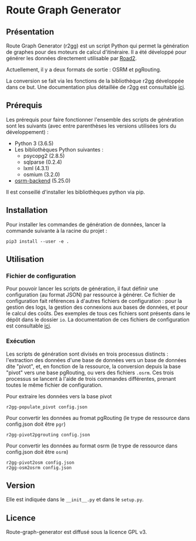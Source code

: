 # Route Graph Generator

## Présentation 

Route Graph Generator (r2gg) est un script Python qui permet la génération de graphes pour des moteurs de calcul d'itinéraire. Il a été développé pour générer les données directement utilisable par [Road2](https://github.com/IGNF/road2). 

Actuellement, il y a deux formats de sortie : OSRM et pgRouting. 

La conversion se fait via les fonctions de la bibliothèque r2gg développée dans ce but. Une documentation plus détaillée de r2gg est consultable [ici](r2gg).

## Prérequis

Les prérequis pour faire fonctionner l'ensemble des scripts de génération sont les suivants (avec entre parenthèses les versions utilisées lors du développement) :

- Python 3 (3.6.5)
- Les bibliothèques Python suivantes :
	+ psycopg2 (2.8.5)
	+ sqlparse (0.2.4)
	+ lxml (4.3.1)
	+ osmium (3.2.0)
- [osrm-backend](https://github.com/Project-OSRM/osrm-backend) (5.25.0)

Il est conseillé d'installer les bibliothèques python via pip.

## Installation

Pour installer les commandes de génération de données, lancer la commande suivante à la racine du projet :
```
pip3 install --user -e .
```

## Utilisation

### Fichier de configuration

Pour pouvoir lancer les scripts de génération, il faut définir une configuration (au format JSON) par ressource à générer. Ce fichier de configuration fait références à d'autres fichiers de configuration : pour la gestion des logs, la gestion des connexions aux bases de données, et pour le calcul des coûts.
Des exemples de tous ces fichiers sont présents dans le dépôt dans le dossier `io`.
La documentation de ces fichiers de configuration est consultable [ici](io).

### Exécution

Les scripts de génération sont divisés en trois processus distincts : l'extraction des données d'une base de données vers un base de données dite "pivot", et, en fonction de la ressource, la conversion depuis la base "pivot" vers une base pgRouting, ou vers des fichiers `.osrm`.
Ces trois processus se lancent à l'aide de trois commandes différentes, prenant toutes le même fichier de configuration.

Pour extraire les données vers la base pivot
```
r2gg-populate_pivot config.json
```
Pour convertir les données au fromat pgRouting (le trype de ressource dans config.json doit être `pgr`)
```
r2gg-pivot2pgrouting config.json
```
Pour convertir les données au format osrm (le trype de ressource dans config.json doit être `osrm`)
```
r2gg-pivot2osm config.json
r2gg-osm2osrm config.json
```

## Version

Elle est indiquée dans le `__init__.py` et dans le `setup.py`.

## Licence

Route-graph-generator est diffusé sous la licence GPL v3.
